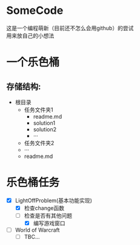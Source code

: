 # SomeCode
  这是一个编程萌新（目前还不怎么会用github）的尝试   
  用来放自己的小想法
# 一个乐色桶
  ## 存储结构:
  - 根目录
    - 任务文件夹1
      - readme.md
      - solution1
      - solution2
      - ···
    - 任务文件夹2
    - ···
    - readme.md
# 乐色桶任务
  - [x] LightOffProblem(基本功能实现)
    - [x] 检查change函数
    - [ ] 检查是否有其他问题
      - [x] 编写游戏窗口
  - [ ] World of Warcraft
    - [ ] TBC...